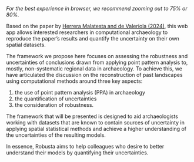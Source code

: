 *For the best experience in browser, we recommend zooming out to 75% or 80%.*

Based on the paper by [Herrera Malatesta and de Valeriola (2024)](https://journals.plos.org/plosone/article?id=10.1371/journal.pone.0307743), 
this web app allows interested researchers in computational archaeology to reproduce the paper’s results and quantify the uncertainty on their own spatial datasets. 

The framework we propose here focuses on assessing the robustness and uncertainties of conclusions drawn from applying point pattern analysis to, mostly, 
non-systematic regional data in archaeology. 
To achieve this, we have articulated the discussion on the reconstruction of past landscapes using computational methods around three key aspects: 
1) the use of point pattern analysis (PPA) in archaeology
2) the quantification of uncertainties
3) the consideration of robustness.

The framework that will be presented is designed to aid archaeologists working with datasets that are known to contain sources of uncertainty in applying
spatial statistical methods and achieve a higher understanding of the uncertainties of the resulting models.

In essence, Robusta aims to help colleagues who desire to better understand their models by quantifying their uncertainties. 
